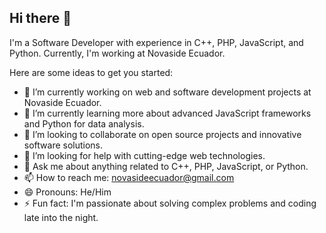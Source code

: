 ## Hi there 👋

<!--
**Chuck-1992/Chuck-1992** is a ✨ _special_ ✨ repository because its `README.md` (this file) appears on your GitHub profile.
-->

I'm a Software Developer with experience in C++, PHP, JavaScript, and Python. Currently, I'm working at Novaside Ecuador.

Here are some ideas to get you started:

- 🔭 I’m currently working on web and software development projects at Novaside Ecuador.
- 🌱 I’m currently learning more about advanced JavaScript frameworks and Python for data analysis.
- 👯 I’m looking to collaborate on open source projects and innovative software solutions.
- 🤔 I’m looking for help with cutting-edge web technologies.
- 💬 Ask me about anything related to C++, PHP, JavaScript, or Python.
- 📫 How to reach me: [novasideecuador@gmail.com](novasideecuador@gmail.com)
- 😄 Pronouns: He/Him
- ⚡ Fun fact: I'm passionate about solving complex problems and coding late into the night.

